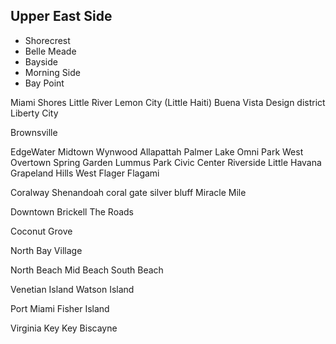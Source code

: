 ## Upper East Side
- Shorecrest
- Belle Meade
- Bayside
- Morning Side
- Bay Point

Miami Shores
Little River
Lemon City (Little Haiti)
Buena Vista
Design district
Liberty City

Brownsville

EdgeWater
Midtown
Wynwood
Allapattah
Palmer Lake
Omni
Park West
Overtown
Spring Garden
Lummus Park
Civic Center 
Riverside
Little Havana
Grapeland Hills
West Flager
Flagami

Coralway
Shenandoah
coral gate
silver bluff
Miracle Mile

Downtown
Brickell
The Roads

Coconut Grove

North Bay Village

North Beach
Mid Beach
South Beach

Venetian Island
Watson Island

Port Miami
Fisher Island

Virginia Key
Key Biscayne